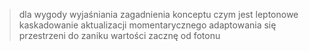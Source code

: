 > dla wygody wyjaśniania zagadnienia konceptu czym jest leptonowe kaskadowanie aktualizacji momentarycznego adaptowania się przestrzeni do zaniku wartości zacznę od fotonu